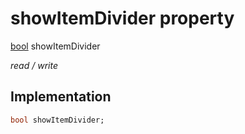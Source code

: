 


# showItemDivider property






[bool](https://api.flutter.dev/flutter/dart-core/bool-class.html) showItemDivider
  
_read / write_






## Implementation

```dart
bool showItemDivider;


```







